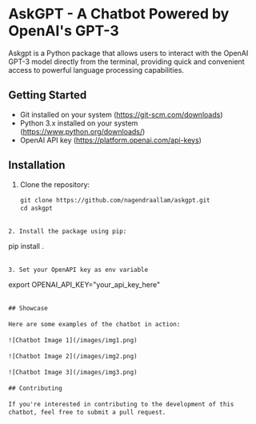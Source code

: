 # AskGPT - A Chatbot Powered by OpenAI's GPT-3
Askgpt is a Python package that allows users to interact with the OpenAI GPT-3 model directly from the terminal, providing quick and convenient access to powerful language processing capabilities.

## Getting Started

- Git installed on your system (https://git-scm.com/downloads)
- Python 3.x installed on your system (https://www.python.org/downloads/)
- OpenAI API key (https://platform.openai.com/api-keys)

## Installation

1. Clone the repository:

   ```
   git clone https://github.com/nagendraallam/askgpt.git
   cd askgpt
  ```

2. Install the package using pip:
  ```
  pip install .
  ```

3. Set your OpenAPI key as env variable
  ```
  export OPENAI_API_KEY="your_api_key_here"
  ```

## Showcase

Here are some examples of the chatbot in action:

![Chatbot Image 1](/images/img1.png)

![Chatbot Image 2](/images/img2.png)

![Chatbot Image 3](/images/img3.png)

## Contributing

If you're interested in contributing to the development of this chatbot, feel free to submit a pull request.